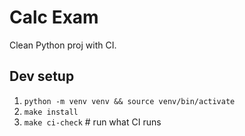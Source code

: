 # Calc Exam

Clean Python proj with CI.

## Dev setup
1) `python -m venv venv && source venv/bin/activate`
2) `make install`
3) `make ci-check`  # run what CI runs
